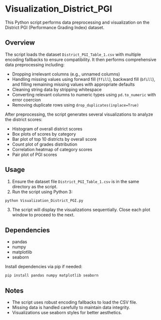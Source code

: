 # Visualization_District_PGI

This Python script performs data preprocessing and visualization on the District PGI (Performance Grading Index) dataset.

## Overview

The script loads the dataset `District_PGI_Table_1.csv` with multiple encoding fallbacks to ensure compatibility. It then performs comprehensive data preprocessing including:

- Dropping irrelevant columns (e.g., unnamed columns)
- Handling missing values using forward fill (`ffill`), backward fill (`bfill`), and filling remaining missing values with appropriate defaults
- Cleaning string data by stripping whitespace
- Converting relevant columns to numeric types using `pd.to_numeric` with error coercion
- Removing duplicate rows using `drop_duplicates(inplace=True)`

After preprocessing, the script generates several visualizations to analyze the district scores:

- Histogram of overall district scores
- Box plots of scores by category
- Bar plot of top 10 districts by overall score
- Count plot of grades distribution
- Correlation heatmap of category scores
- Pair plot of PGI scores

## Usage

1. Ensure the dataset file `District_PGI_Table_1.csv` is in the same directory as the script.
2. Run the script using Python 3:

```bash
python Visualization_District_PGI.py
```

3. The script will display the visualizations sequentially. Close each plot window to proceed to the next.

## Dependencies

- pandas
- numpy
- matplotlib
- seaborn

Install dependencies via pip if needed:

```bash
pip install pandas numpy matplotlib seaborn
```

## Notes

- The script uses robust encoding fallbacks to load the CSV file.
- Missing data is handled carefully to maintain data integrity.
- Visualizations use seaborn styles for better aesthetics.

